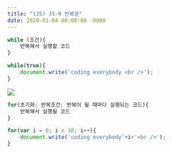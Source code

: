 ```yaml
---
title: "(JS) JS-9 반복문"
date: 2020-01-04 00:00:00 -0000
---
```


```js
while (조건){
    반복해서 실행할 코드
}
```

```js
while(true){
    document.write('coding everybody <br />');
}
```

![](/file/image/JS-9_image1.png)

```js
for(초기화; 반복조건; 반복이 될 때마다 실행되는 코드){
    반복해서 실행될 코드
}
```

```js
for(var i = 0; i < 10; i++){
    document.write('coding everybody'+i+'<br />');
}
```